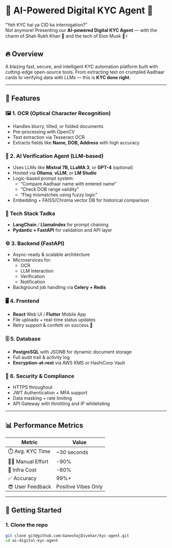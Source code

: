 # 🤖 AI-Powered Digital KYC Agent 🚀

“Yeh KYC hai ya CID ka interrogation?”  
Not anymore! Presenting our **AI-powered Digital KYC Agent** — with the charm of Shah Rukh Khan 💫 and the tech of Elon Musk 🧠⚡

## 🔥 Overview

A blazing fast, secure, and intelligent KYC automation platform built with cutting-edge open-source tools. From extracting text on crumpled Aadhaar cards to verifying data with LLMs — this is **KYC done right**.

---

## 🎯 Features

### 🖼️ 1. OCR (Optical Character Recognition)
- Handles blurry, tilted, or folded documents
- Pre-processing with OpenCV
- Text extraction via Tesseract OCR
- Extracts fields like **Name, DOB, Address** with high accuracy

### 🤖 2. AI Verification Agent (LLM-based)
- Uses LLMs like **Mistral 7B, LLaMA 3**, or **GPT-4** (optional)
- Hosted via **Ollama**, **vLLM**, or **LM Studio**
- Logic-based prompt system:
  - “Compare Aadhaar name with entered name”
  - “Check DOB range validity”
  - “Flag mismatches using fuzzy logic”
- Embedding + FAISS/Chroma vector DB for historical comparison

### 🧠 Tech Stack Tadka
- **LangChain** / **LlamaIndex** for prompt chaining
- **Pydantic + FastAPI** for validation and API layer

### ⚙️ 3. Backend (FastAPI)
- Async-ready & scalable architecture
- Microservices for:
  - OCR
  - LLM Interaction
  - Verification
  - Notification
- Background job handling via **Celery + Redis**

### 🖥️ 4. Frontend
- **React** Web UI / **Flutter** Mobile App
- File uploads + real-time status updates
- Retry support & confetti on success 🎉

### 🗄️ 5. Database
- **PostgreSQL** with JSONB for dynamic document storage
- Full audit trail & activity log
- **Encryption-at-rest** via AWS KMS or HashiCorp Vault

### 🔐 6. Security & Compliance
- HTTPS throughout
- JWT Authentication + MFA support
- Data masking + rate limiting
- API Gateway with throttling and IP whitelisting

---

## 📊 Performance Metrics

| Metric             | Value       |
|--------------------|-------------|
| ⏱️ Avg. KYC Time   | ~30 seconds |
| 👨‍💻 Manual Effort | -90%        |
| 💸 Infra Cost      | -60%        |
| ✅ Accuracy        | 99%+        |
| 😎 User Feedback   | Positive Vibes Only |

---

## 🚀 Getting Started

### 1. Clone the repo
```bash
git clone git@github.com:GaneshajDivekar/kyc-agent.git
cd ai-digital-kyc-agent
